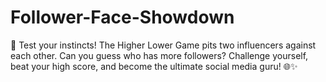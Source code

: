 # Follower-Face-Showdown
🚀 Test your instincts! The Higher Lower Game pits two influencers against each other. Can you guess who has more followers? Challenge yourself, beat your high score, and become the ultimate social media guru! 🌐✨
